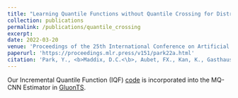 ```yaml
---
title: "Learning Quantile Functions without Quantile Crossing for Distribution-free Time Series Forecasting"
collection: publications
permalink: /publications/quantile_crossing
excerpt:
date: 2022-03-20
venue: 'Proceedings of the 25th International Conference on Artificial Intelligence and Statistics (AISTATS)'
paperurl: 'https://proceedings.mlr.press/v151/park22a.html'
citation: 'Park, Y., <b>Maddix, D.C.<\b>, Aubet, FX., Kan, K., Gasthaus, J., Wang, Y. (2022). &quot;Learning Quantile Functions without Quantile Crossing for Distribution-free Time Series Forecasting.&quot; <i>Proceedings of the 25th International Conference on Artificial Intelligence and Statistics (AISTATS), PMLR.</i> 151:8127-8150.'
---
```


Our Incremental Quantile Function (IQF) [code](https://github.com/awslabs/gluonts/blob/dev/src/gluonts/mx/model/seq2seq/_mq_dnn_estimator.py) is incorporated into the MQ-CNN Estimator in [GluonTS](https://github.com/awslabs/gluonts).
